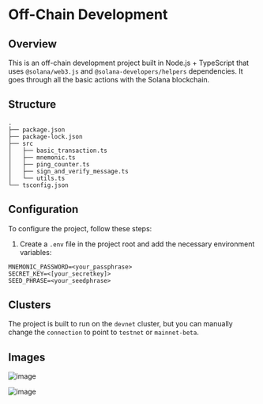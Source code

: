 # Off-Chain Development

## Overview

This is an off-chain development project built in Node.js + TypeScript that uses `@solana/web3.js` and `@solana-developers/helpers` dependencies. It goes through all the basic actions with the Solana blockchain.

## Structure

```
.
├── package.json
├── package-lock.json
├── src
│   ├── basic_transaction.ts
│   ├── mnemonic.ts
│   ├── ping_counter.ts
│   ├── sign_and_verify_message.ts
│   └── utils.ts
└── tsconfig.json
```

## Configuration

To configure the project, follow these steps:

1. Create a `.env` file in the project root and add the necessary environment variables:

```
MNEMONIC_PASSWORD=<your_passphrase>
SECRET_KEY=<[your_secretkey]>
SEED_PHRASE=<your_seedphrase>
```

## Clusters

The project is built to run on the `devnet` cluster, but you can manually change the `connection` to point to `testnet` or `mainnet-beta`.

## Images

![image](https://github.com/user-attachments/assets/6c43a28b-4b45-4713-b541-1f22a7d94e97)

![image](https://github.com/user-attachments/assets/490e5510-fade-4f80-8c4a-5d2ca3e90ec8)
